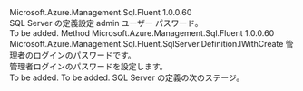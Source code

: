 <Type Name="IWithAdministratorPassword" FullName="Microsoft.Azure.Management.Sql.Fluent.SqlServer.Definition.IWithAdministratorPassword">
  <TypeSignature Language="C#" Value="public interface IWithAdministratorPassword" />
  <TypeSignature Language="ILAsm" Value=".class public interface auto ansi abstract IWithAdministratorPassword" />
  <TypeSignature Language="DocId" Value="T:Microsoft.Azure.Management.Sql.Fluent.SqlServer.Definition.IWithAdministratorPassword" />
  <TypeSignature Language="VB.NET" Value="Public Interface IWithAdministratorPassword" />
  <TypeSignature Language="F#" Value="type IWithAdministratorPassword = interface" />
  <AssemblyInfo>
    <AssemblyName>Microsoft.Azure.Management.Sql.Fluent</AssemblyName>
    <AssemblyVersion>1.0.0.60</AssemblyVersion>
  </AssemblyInfo>
  <Interfaces />
  <Docs>
    <summary>
            SQL Server の定義設定 admin ユーザー パスワード。
            </summary>
    <remarks>To be added.</remarks>
  </Docs>
  <Members>
    <Member MemberName="WithAdministratorPassword">
      <MemberSignature Language="C#" Value="public Microsoft.Azure.Management.Sql.Fluent.SqlServer.Definition.IWithCreate WithAdministratorPassword (string administratorLoginPassword);" />
      <MemberSignature Language="ILAsm" Value=".method public hidebysig newslot virtual instance class Microsoft.Azure.Management.Sql.Fluent.SqlServer.Definition.IWithCreate WithAdministratorPassword(string administratorLoginPassword) cil managed" />
      <MemberSignature Language="DocId" Value="M:Microsoft.Azure.Management.Sql.Fluent.SqlServer.Definition.IWithAdministratorPassword.WithAdministratorPassword(System.String)" />
      <MemberSignature Language="VB.NET" Value="Public Function WithAdministratorPassword (administratorLoginPassword As String) As IWithCreate" />
      <MemberSignature Language="F#" Value="abstract member WithAdministratorPassword : string -&gt; Microsoft.Azure.Management.Sql.Fluent.SqlServer.Definition.IWithCreate" Usage="iWithAdministratorPassword.WithAdministratorPassword administratorLoginPassword" />
      <MemberType>Method</MemberType>
      <AssemblyInfo>
        <AssemblyName>Microsoft.Azure.Management.Sql.Fluent</AssemblyName>
        <AssemblyVersion>1.0.0.60</AssemblyVersion>
      </AssemblyInfo>
      <ReturnValue>
        <ReturnType>Microsoft.Azure.Management.Sql.Fluent.SqlServer.Definition.IWithCreate</ReturnType>
      </ReturnValue>
      <Parameters>
        <Parameter Name="administratorLoginPassword" Type="System.String" />
      </Parameters>
      <Docs>
        <param name="administratorLoginPassword">管理者のログインのパスワードです。</param>
        <summary>
            管理者ログインのパスワードを設定します。
            </summary>
        <returns>To be added.</returns>
        <remarks>To be added.</remarks>
        <return>SQL Server の定義の次のステージ。</return>
      </Docs>
    </Member>
  </Members>
</Type>